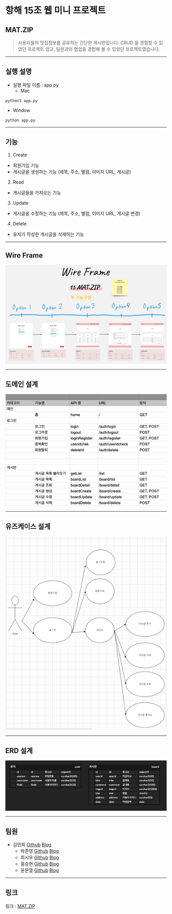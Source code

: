 # 항해 15조 웹 미니 프로젝트

## MAT.ZIP

> 사용자들의 맛집정보를 공유하는 간단한 게시판입니다.
> CRUD 를 경험할 수 있었던 프로젝트 였고, 팀원과의 협업을 경험해 볼 수 있었던 프로젝트였습니다.

---

## 실행 설명

- 실행 파일 이름 : app.py
  - Mac

```
python3 app.py
```

- Window

```
python app.py
```

---

## 기능

1. Create

- 회원가입 기능
- 게시글을 생성하는 기능 (제목, 주소, 별점, 이미지 URL, 게시글)

2. Read

- 게시글들을 가져오는 기능

3. Update

- 게시글을 수정하는 기능 (제목, 주소, 별점, 이미지 URL, 게시글 변경)

4. Delete

- 유저가 작성한 게시글을 삭제하는 기능

---

## Wire Frame

![Image Error](upload/sa.jpg)

---

## 도메인 설계

![Image Error](upload/domain.png)

---

## 유즈케이스 설계

![Image Error](upload/use.png)

---

## ERD 설계

![Image Error](upload/erd.png)

---

## 팀원

- 김민희 [Github](https://github.com/miinxxi) [Blog](https://miimee.tistory.com/)
  - 박준영 [Github](https://github.com/junyoung93) [Blog](https://java-develooooop.tistory.com/)
  - 최시우 [Github](https://github.com/siwoo1224) [Blog](https://pink-love-princess.tistory.com/)
  - 홍승현 [Github](https://github.com/hongsh429) [Blog](https://hongs429-blog.tistory.com/)
  - 윤문열 [Github](https://github.com/munyeol-Yoon) [Blog](https://muyeon95.tistory.com/)

---

## 링크

링크 : [MAT.ZIP](myweb2.eba-khfwacxb.ap-northeast-2.elasticbeanstalk.com)
